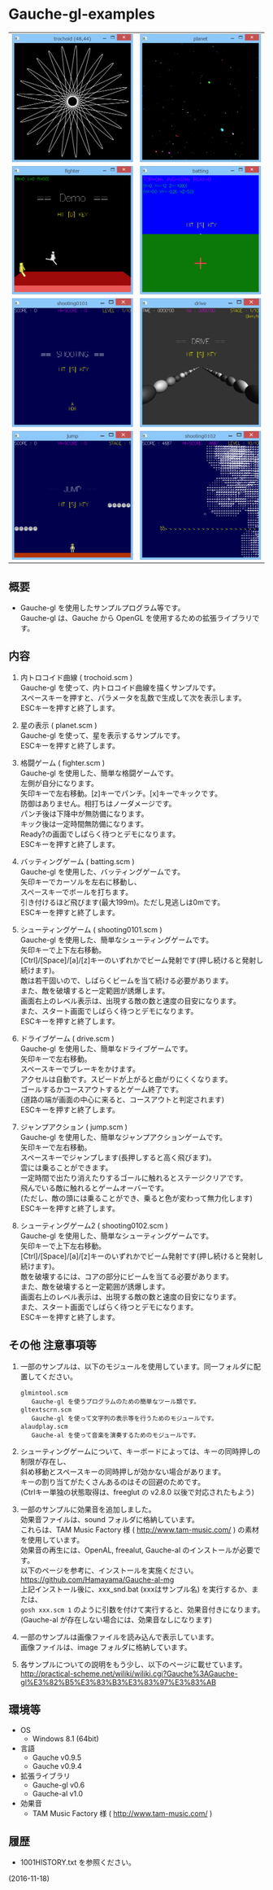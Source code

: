 # Gauche-gl-examples

|   |   |
|---|---|
|![image](image/image0101.png)|![image](image/image0201.png)|
|![image](image/image0301.png)|![image](image/image0401.png)|
|![image](image/image0501.png)|![image](image/image0601.png)|
|![image](image/image0701.png)|![image](image/image0801.png)|

## 概要
- Gauche-gl を使用したサンプルプログラム等です。  
  Gauche-gl は、Gauche から OpenGL を使用するための拡張ライブラリです。


## 内容
1. 内トロコイド曲線 ( trochoid.scm )  
   Gauche-gl を使って、内トロコイド曲線を描くサンプルです。  
   スペースキーを押すと、パラメータを乱数で生成して次を表示します。  
   ESCキーを押すと終了します。

2. 星の表示 ( planet.scm )  
   Gauche-gl を使って、星を表示するサンプルです。  
   ESCキーを押すと終了します。

3. 格闘ゲーム ( fighter.scm )  
   Gauche-gl を使用した、簡単な格闘ゲームです。  
   左側が自分になります。  
   矢印キーで左右移動。[z]キーでパンチ。[x]キーでキックです。  
   防御はありません。相打ちはノーダメージです。  
   パンチ後は下降中が無防備になります。  
   キック後は一定時間無防備になります。  
   Ready?の画面でしばらく待つとデモになります。  
   ESCキーを押すと終了します。

4. バッティングゲーム ( batting.scm )  
   Gauche-gl を使用した、バッティングゲームです。  
   矢印キーでカーソルを左右に移動し、  
   スペースキーでボールを打ちます。  
   引き付けるほど飛びます(最大199m)。ただし見逃しは0mです。  
   ESCキーを押すと終了します。

5. シューティングゲーム ( shooting0101.scm )  
   Gauche-gl を使用した、簡単なシューティングゲームです。  
   矢印キーで上下左右移動。  
   [Ctrl]/[Space]/[a]/[z]キーのいずれかでビーム発射です(押し続けると発射し続けます)。  
   敵は若干固いので、しばらくビームを当て続ける必要があります。  
   また、敵を破壊すると一定範囲が誘爆します。  
   画面右上のレベル表示は、出現する敵の数と速度の目安になります。  
   また、スタート画面でしばらく待つとデモになります。  
   ESCキーを押すと終了します。

6. ドライブゲーム ( drive.scm )  
   Gauche-gl を使用した、簡単なドライブゲームです。  
   矢印キーで左右移動。  
   スペースキーでブレーキをかけます。  
   アクセルは自動です。スピードが上がると曲がりにくくなります。  
   ゴールするかコースアウトするとゲーム終了です。  
   (道路の端が画面の中心に来ると、コースアウトと判定されます)  
   ESCキーを押すと終了します。

7. ジャンプアクション ( jump.scm )  
   Gauche-gl を使用した、簡単なジャンプアクションゲームです。  
   矢印キーで左右移動。  
   スペースキーでジャンプします(長押しすると高く飛びます)。  
   雲には乗ることができます。  
   一定時間で出たり消えたりするゴールに触れるとステージクリアです。  
   飛んでいる敵に触れるとゲームオーバーです。  
   (ただし、敵の頭には乗ることができ、乗ると色が変わって無力化します)  
   ESCキーを押すと終了します。

8. シューティングゲーム2 ( shooting0102.scm )  
   Gauche-gl を使用した、簡単なシューティングゲームです。  
   矢印キーで上下左右移動。  
   [Ctrl]/[Space]/[a]/[z]キーのいずれかでビーム発射です(押し続けると発射し続けます)。  
   敵を破壊するには、コアの部分にビームを当てる必要があります。  
   また、敵を破壊すると一定範囲が誘爆します。  
   画面右上のレベル表示は、出現する敵の数と速度の目安になります。  
   また、スタート画面でしばらく待つとデモになります。  
   ESCキーを押すと終了します。


## その他 注意事項等
1. 一部のサンプルは、以下のモジュールを使用しています。同一フォルダに配置してください。
   ```
   glmintool.scm
      Gauche-gl を使うプログラムのための簡単なツール類です。
   gltextscrn.scm
      Gauche-gl を使って文字列の表示等を行うためのモジュールです。
   alaudplay.scm
      Gauche-al を使って音楽を演奏するためのモジュールです。
   ```

2. シューティングゲームについて、キーボードによっては、キーの同時押しの制限が存在し、  
   斜め移動とスペースキーの同時押しが効かない場合があります。  
   キーの割り当てがたくさんあるのはその回避のためです。  
   (Ctrlキー単独の状態取得は、freeglut の v2.8.0 以後で対応されたもよう)

3. 一部のサンプルに効果音を追加しました。  
   効果音ファイルは、sound フォルダに格納しています。  
   これらは、TAM Music Factory 様 ( http://www.tam-music.com/ ) の素材を使用しています。  
   効果音の再生には、OpenAL, freealut, Gauche-al のインストールが必要です。  
   以下のページを参考に、インストールを実施ください。  
   https://github.com/Hamayama/Gauche-al-mg  
   上記インストール後に、xxx_snd.bat (xxxはサンプル名) を実行するか、または、  
   `gosh xxx.scm 1` のように引数を付けて実行すると、効果音付きになります。  
   (Gauche-al が存在しない場合には、効果音なしになります)

4. 一部のサンプルは画像ファイルを読み込んで表示しています。  
   画像ファイルは、image フォルダに格納しています。

5. 各サンプルについての説明をもう少し、以下のページに載せています。  
   http://practical-scheme.net/wiliki/wiliki.cgi?Gauche%3AGauche-gl%E3%82%B5%E3%83%B3%E3%83%97%E3%83%AB


## 環境等
- OS
  - Windows 8.1 (64bit)
- 言語
  - Gauche v0.9.5
  - Gauche v0.9.4
- 拡張ライブラリ
  - Gauche-gl v0.6
  - Gauche-al v1.0
- 効果音
  - TAM Music Factory 様 ( http://www.tam-music.com/ )

## 履歴
- 1001HISTORY.txt を参照ください。


(2016-11-18)
